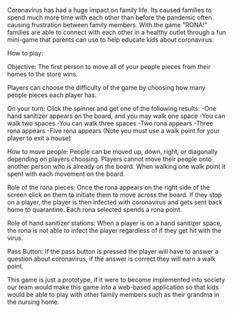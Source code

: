 Coronavirus has had a huge impact on family life. Its caused families to spend much 
more time with each other than before the pandemic often causing frustration between family members. 
With the game "RONA!" families are able to connect with each other in a healthy outlet through a fun mini-game that parents can use to help educate kids about coronavirus.

How to play: 

Objective: The first person to move all of your people pieces from their homes to the store wins. 

Players can choose the difficulty of the game by choosing how many people pieces each player has.

On your turn: Click the spinner and get one of the following results: 
-One hand sanitizer appears on the board, and you may walk one space
-You can walk two spaces
-You can walk three spaces
-Two rona appears
-Three rona appears
-Five rona appears
(Note you must use a walk point for your player to exit a house)

How to move people: People can be moved up, down, right, or diagonally depending on players 
choosing. Players cannot move their people onto another person who is already on the board. 
When walking one walk point it spent with each movement on the board.

Role of the rona pieces: Once the rona appears on the right side of the screen click on them to
initiate them to move across the board. If they stop on a player, the player is then infected
with coronavirus and gets sent back home to quarantine. Each rona selected spends a rona point.

Role of hand sanitizer stations: When a player is on a hand sanitizer space, the rona is not
able to infect the player regardless of if they get hit with the virus.

Pass Button: If the pass button is pressed the player will have to answer a question about
coronavirus, if the answer is correct they will earn a walk point. 

This game is just a prototype, if it were to become implemented into society our team would make this game into a web-based application so
that kids would be able to play with other family members such as their grandma in the nursing home.
